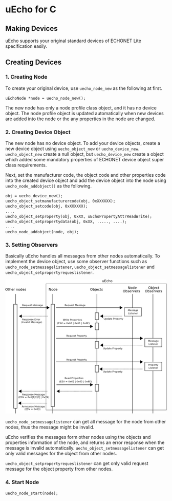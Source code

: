 # uEcho for C

## Making Devices

uEcho supports your original standard devices of ECHONET Lite specification easily.

## Creating Devices

### 1. Creating Node

To create your original device, use `uecho_node_new` as the following at first.

```
uEchoNode *node = uecho_node_new();
```

The new node has only a node profile class object, and it has no device object. The node profile object is updated automatically when new devices are added into the node or the any properties in the node are changed.

### 2. Creating Device Object

The new node has no device object. To add your device objects, create a new device object using `uecho_object_new` or `uecho_device_new`. `uecho_object_new` create a null object, but `uecho_device_new` create a object which added some mandatory properties of ECHONET device object super class requirements.

Next, set the manufacturer code, the object code and other properties code into the created device object and add the device object into the node using `uecho_node_addobject()` as the following.

```
obj = uecho_device_new();
uecho_object_setmanufacturercode(obj, 0xXXXXXX);
uecho_object_setcode(obj, 0xXXXXXX);
....
uecho_object_setproperty(obj, 0xXX, uEchoPropertyAttrReadWrite);
uecho_object_setpropertydata(obj, 0xXX, ....., ....);
....
uecho_node_addobject(node, obj);
```

### 3. Setting Observers

Basically uEcho handles all messages from other nodes automatically.
To implement the device object, use some observer functions such as `uecho_node_setmessagelistener`, `uecho_object_setmessagelistener` and `uecho_object_setpropertyrequeslistener`.

![](img/node_msg_observer.png)

`uecho_node_setmessagelistener` can get all message for the node from other nodes, thus the message might be invalid.

uEcho verifies the messages form other nodes using the objects and properties information of the node, and returns an error response when the message is invalid automatically. `uecho_object_setmessagelistener` can get only valid messages for the object from other nodes.

`uecho_object_setpropertyrequeslistener` can get only valid request message for the object property from other nodes.

### 4. Start Node

```
uecho_node_start(node);
```

